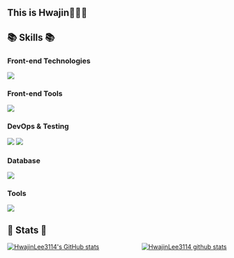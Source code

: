 ## This is Hwajin👩🏻‍💻

<h2>📚 Skills 📚</h2>

<div>
  <h3>Front-end Technologies</h3>
  <img src="https://skillicons.dev/icons?i=html,css,js,jquery,react,ts,tailwind,styledcomponents,nextjs&theme=light" />
  
  <h3>Front-end Tools</h3>
  <img src="https://skillicons.dev/icons?i=vite&theme=light" />
</div>

<div>
  <h3>DevOps & Testing</h3>
  <img src="https://skillicons.dev/icons?i=vercel,netlify&theme=light" />
  <img src="https://skillicons.dev/icons?i=jest&theme=light" />
</div>
  
<!--   <div>
  <h3>Back-end</h3>
  <img src="https://skillicons.dev/icons?i=java,spring&theme=light" />
</div> -->

<div>
  <h3>Database</h3>
  <img src="https://skillicons.dev/icons?i=supabase,mysql&theme=light" />
<!--   <br />
  <img src="https://img.shields.io/badge/oracle-F80000?style=flat-square&logo=oracle&logoColor=white"/> 
  <img src="https://img.shields.io/badge/mariaDB-003545?style=flat-square&logo=mariaDB&logoColor=white"/> -->
</div>

<div>
  <h3>Tools</h3>
  <img src="https://skillicons.dev/icons?i=github,gitlab,vscode,notion,postman,slack&theme=light" />
</div>

<!--[![Hits](https://hits.seeyoufarm.com/api/count/incr/badge.svg?url=https%3A%2F%2Fgithub.com%2FHwajinLee3114&count_bg=%23555555&title_bg=%23555555&icon=&icon_color=%23E7E7E7&title=views&edge_flat=false)](https://hits.seeyoufarm.com)-->

<h2>🌿 Stats 🌿</h2>

<div style="display: flex; justify-content: space-between; gap: 20px;">
  <a href="https://github.com/HwajinLee3114/github-readme-stats">
    <img src="https://github-readme-stats.vercel.app/api?username=HwajinLee3114" alt="HwajinLee3114's GitHub stats" />
  </a>
  
  <a href="https://github.com/HwajinLee3114">
    <img src="https://github-readme-stats.vercel.app/api/top-langs/?username=HwajinLee3114&show_icons=true&hide_border=true&title_color=004386&icon_color=004386&layout=compact" alt="HwajinLee3114 github stats" />
  </a>
</div>

<!--
[![HwajinLee3114's GitHub stats](https://github-readme-stats.vercel.app/api?username=HwajinLee3114)](https://github.com/HwajinLee3114/github-readme-stats)
  
[![HwajinLee3114 github stats](https://github-readme-stats.vercel.app/api/top-langs/?username=HwajinLee3114&show_icons=true&hide_border=true&title_color=004386&icon_color=004386&layout=compact)](https://github.com/HwajinLee3114)
-->

<!--
<h2>👾 Algorithm 👾</h2>

<div>
  <img src="http://mazassumnida.wtf/api/v2/generate_badge?boj=hwajin3114" alt="Badge 1" style="margin-right: 20px;">
  <img src="http://mazandi.herokuapp.com/api?handle=hwajin3114&theme=warm" alt="Badge 2">
</div>
-->

<!--
<h2>✉️ Contacts ✉️</h2>

<div>
  <a href="mailto:jamong@kakao.com">
    <img src="https://img.shields.io/badge/jamong@kakao.com-FFCD00?style=flat&logo=KakaoTalk&logoColor=white"/>
  </a>
  <a href="mailto:hwajin3114@gmail.com">
    <img src="https://img.shields.io/badge/hwajin3114@gmail.com-EA4335?style=flat&logo=Gmail&logoColor=white"/>
  </a>
</div> -->
<!--   <img src="https://img.shields.io/badge/ihwajin3114-655D8A?style=flat&logo=Bloglovin&logoColor=#000000"/> -->
